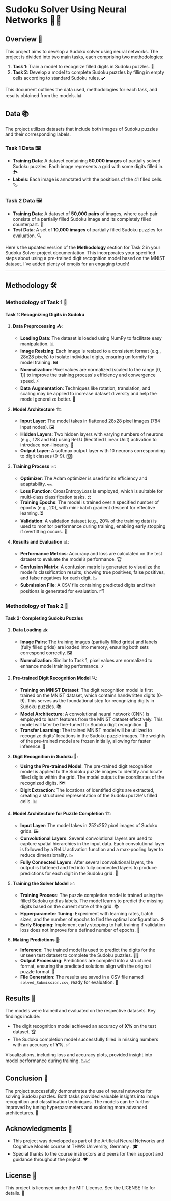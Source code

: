# Sudoku Solver Using Neural Networks 🧩🤖

## Overview 🌟
This project aims to develop a Sudoku solver using neural networks. The project is divided into two main tasks, each comprising two methodologies:

1. **Task 1**: Train a model to recognize filled digits in Sudoku puzzles. 🔢
2. **Task 2**: Develop a model to complete Sudoku puzzles by filling in empty cells according to standard Sudoku rules. ✔️

This document outlines the data used, methodologies for each task, and results obtained from the models. 📊

## Data 📚
The project utilizes datasets that include both images of Sudoku puzzles and their corresponding labels.

### Task 1 Data 🖼️
- **Training Data**: A dataset containing **50,000 images** of partially solved Sudoku puzzles. Each image represents a grid with some digits filled in. 🏞️
- **Labels**: Each image is annotated with the positions of the 41 filled cells. 🏷️

### Task 2 Data 🖼️
- **Training Data**: A dataset of **50,000 pairs** of images, where each pair consists of a partially filled Sudoku image and its completely filled counterpart. 🔄
- **Test Data**: A set of **10,000 images** of partially filled Sudoku puzzles for evaluation. 🔍

Here's the updated version of the **Methodology** section for Task 2 in your Sudoku Solver project documentation. This incorporates your specified steps about using a pre-trained digit recognition model based on the MNIST dataset. I’ve added plenty of emojis for an engaging touch! 

---

## Methodology 🛠️

### Methodology of Task 1 🔢
#### Task 1: Recognizing Digits in Sudoku
1. **Data Preprocessing** 📥:
   - **Loading Data**: The dataset is loaded using NumPy to facilitate easy manipulation. 📊
   - **Image Resizing**: Each image is resized to a consistent format (e.g., 28x28 pixels) to isolate individual digits, ensuring uniformity for model training. 🖼️
   - **Normalization**: Pixel values are normalized (scaled to the range [0, 1]) to improve the training process's efficiency and convergence speed. ⚡
   - **Data Augmentation**: Techniques like rotation, translation, and scaling may be applied to increase dataset diversity and help the model generalize better. 🔄

2. **Model Architecture** 🏗️:
   - **Input Layer**: The model takes in flattened 28x28 pixel images (784 input nodes). 🖼️
   - **Hidden Layers**: Two hidden layers with varying numbers of neurons (e.g., 128 and 64) using ReLU (Rectified Linear Unit) activation to introduce non-linearity. 🧠
   - **Output Layer**: A softmax output layer with 10 neurons corresponding to digit classes (0-9). 🔟

3. **Training Process** 📈:
   - **Optimizer**: The Adam optimizer is used for its efficiency and adaptability. 🏎️
   - **Loss Function**: CrossEntropyLoss is employed, which is suitable for multi-class classification tasks. ⚖️
   - **Training Epochs**: The model is trained over a specified number of epochs (e.g., 20), with mini-batch gradient descent for effective learning. ⏳
   - **Validation**: A validation dataset (e.g., 20% of the training data) is used to monitor performance during training, enabling early stopping if overfitting occurs. 🚦

4. **Results and Evaluation** 📊:
   - **Performance Metrics**: Accuracy and loss are calculated on the test dataset to evaluate the model’s performance. 🏆
   - **Confusion Matrix**: A confusion matrix is generated to visualize the model's classification results, showing true positives, false positives, and false negatives for each digit. 📉
   - **Submission File**: A CSV file containing predicted digits and their positions is generated for evaluation. 🗂️

### Methodology of Task 2 🧩
#### Task 2: Completing Sudoku Puzzles
1. **Data Loading** 📥:
   - **Image Pairs**: The training images (partially filled grids) and labels (fully filled grids) are loaded into memory, ensuring both sets correspond correctly. 🖼️
   - **Normalization**: Similar to Task 1, pixel values are normalized to enhance model training performance. ⚡

2. **Pre-trained Digit Recognition Model** 🔍:
   - **Training on MNIST Dataset**: The digit recognition model is first trained on the MNIST dataset, which contains handwritten digits (0-9). This serves as the foundational step for recognizing digits in Sudoku puzzles. 📚
   - **Model Architecture**: A convolutional neural network (CNN) is employed to learn features from the MNIST dataset effectively. This model will later be fine-tuned for Sudoku digit recognition. 🧠
   - **Transfer Learning**: The trained MNIST model will be utilized to recognize digits' locations in the Sudoku puzzle images. The weights of the pre-trained model are frozen initially, allowing for faster inference. 🔄

3. **Digit Recognition in Sudoku** 🧩:
   - **Using the Pre-trained Model**: The pre-trained digit recognition model is applied to the Sudoku puzzle images to identify and locate filled digits within the grid. The model outputs the coordinates of the recognized digits. 🗺️
   - **Digit Extraction**: The locations of identified digits are extracted, creating a structured representation of the Sudoku puzzle's filled cells. 📊

4. **Model Architecture for Puzzle Completion** 🏗️:
   - **Input Layer**: The model takes in 252x252 pixel images of Sudoku grids. 🖼️
   - **Convolutional Layers**: Several convolutional layers are used to capture spatial hierarchies in the input data. Each convolutional layer is followed by a ReLU activation function and a max-pooling layer to reduce dimensionality. 📉
   - **Fully Connected Layers**: After several convolutional layers, the output is flattened and fed into fully connected layers to produce predictions for each digit in the Sudoku grid. 🔗

5. **Training the Solver Model** 📈:
   - **Training Process**: The puzzle completion model is trained using the filled Sudoku grid as labels. The model learns to predict the missing digits based on the current state of the grid. 📚
   - **Hyperparameter Tuning**: Experiment with learning rates, batch sizes, and the number of epochs to find the optimal configuration. ⚙️
   - **Early Stopping**: Implement early stopping to halt training if validation loss does not improve for a defined number of epochs. 🚦

6. **Making Predictions** 🔮:
   - **Inference**: The trained model is used to predict the digits for the unseen test dataset to complete the Sudoku puzzles. 🧙‍♂️
   - **Output Processing**: Predictions are compiled into a structured format, ensuring the predicted solutions align with the original puzzle format. 📜
   - **File Generation**: The results are saved in a CSV file named `solved_Submission.csv`, ready for evaluation. 📁

## Results 🎉
The models were trained and evaluated on the respective datasets. Key findings include:
- The digit recognition model achieved an accuracy of **X%** on the test dataset. 🏆
- The Sudoku completion model successfully filled in missing numbers with an accuracy of **Y%**. ✅

Visualizations, including loss and accuracy plots, provided insight into model performance during training. 📉📈

## Conclusion 📝
The project successfully demonstrates the use of neural networks for solving Sudoku puzzles. Both tasks provided valuable insights into image recognition and classification techniques. The models can be further improved by tuning hyperparameters and exploring more advanced architectures. 🚀

## Acknowledgments 🙏
- This project was developed as part of the Artificial Neural Networks and Cognitive Models course at THWS University, Germany . 🎓
- Special thanks to the course instructors and peers for their support and guidance throughout the project. ❤️

## License 📜
This project is licensed under the MIT License. See the LICENSE file for details. 📄
